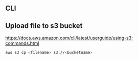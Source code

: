 
## CLI

## Upload file to s3 bucket

https://docs.aws.amazon.com/cli/latest/userguide/using-s3-commands.html

```bash
aws s3 cp <filename> s3://<bucketname>
```